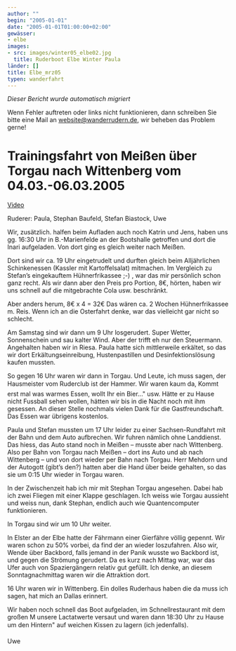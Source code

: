 ```yaml
---
author: ""
begin: "2005-01-01"
date: "2005-01-01T01:00:00+02:00"
gewässer:
- elbe
images:
- src: images/winter05_elbe02.jpg
  title: Ruderboot Elbe Winter Paula
länder: []
title: Elbe_mrz05
typen: wanderfahrt
---
```



*Dieser Bericht wurde automatisch migriert*

Wenn Fehler auftreten oder links nicht funktionieren, dann schreiben Sie bitte eine Mail an website@wanderrudern.de, wir beheben das Problem gerne!



# Trainingsfahrt von Meißen über Torgau nach Wittenberg vom 04.03.-06.03.2005


[Video](/berichte/2005/mrz05_video)

Ruderer: Paula, Stephan Baufeld, Stefan Biastock, Uwe

Wir, zusätzlich. halfen beim Aufladen auch noch Katrin und Jens, haben uns gg. 16:30 Uhr in B.-Marienfelde an der Bootshalle getroffen und dort die Inari aufgeladen. Von dort ging es gleich weiter nach Meißen.

Dort sind wir ca. 19 Uhr eingetrudelt und durften gleich beim Alljährlichen Schinkenessen (Kassler mit Kartoffelsalat) mitmachen. Im Vergleich zu Stefan’s eingekauftem Hühnerfrikassee ;-) , war das mir persönlich schon ganz recht. Als wir dann aber den Preis pro Portion, 8€, hörten, haben wir uns schnell auf die mitgebrachte Cola usw. beschränkt.

Aber anders herum, 8€ x 4 = 32€ Das wären ca. 2 Wochen Hühnerfrikassee m. Reis. Wenn ich an die Osterfahrt denke, war das vielleicht gar nicht so schlecht.

Am Samstag sind wir dann um 9 Uhr losgerudert. Super Wetter, Sonnenschein und sau kalter Wind. Aber der trifft eh nur den Steuermann. Angehalten haben wir in Riesa. Paula hatte sich mittlerweile erkältet, so das wir dort Erkältungseinreibung, Hustenpastillen und Desinfektionslösung kaufen mussten.

So gegen 16 Uhr waren wir dann in Torgau. Und Leute, ich muss sagen, der Hausmeister vom Ruderclub ist der Hammer. Wir waren kaum da, Kommt erst mal was warmes Essen, wollt Ihr ein Bier..." usw. Hätte er zu Hause nicht Fussball sehen wollen, hätten wir bis in die Nacht noch mit ihm gesessen. An dieser Stelle nochmals vielen Dank für die Gastfreundschaft. Das Essen war übrigens kostenlos.

Paula und Stefan mussten um 17 Uhr leider zu einer Sachsen-Rundfahrt mit der Bahn und dem Auto aufbrechen. Wir fuhren nämlich ohne Landdienst. Das hiess, das Auto stand noch in Meißen – musste aber nach Wittenberg. Also per Bahn von Torgau nach Meißen – dort ins Auto und ab nach Wittenberg – und von dort wieder per Bahn nach Torgau. Herr Mehdorn und der Autogott (gibt’s den?) hatten aber die Hand über beide gehalten, so das sie um 0:15 Uhr wieder in Torgau waren.

In der Zwischenzeit hab ich mir mit Stephan Torgau angesehen. Dabei hab ich zwei Fliegen mit einer Klappe geschlagen. Ich weiss wie Torgau aussieht und weiss nun, dank Stephan, endlich auch wie Quantencomputer funktionieren.

In Torgau sind wir um 10 Uhr weiter.

In Elster an der Elbe hatte der Fährmann einer Gierfähre völlig gepennt. Wir waren schon zu 50% vorbei, da find der an wieder loszufahren. Also wir, Wende über Backbord, falls jemand in der Panik wusste wo Backbord ist, und gegen die Strömung gerudert. Da es kurz nach Mittag war, war das Ufer auch von Spaziergängern relativ gut gefüllt. Ich denke, an diesem Sonntagnachmittag waren wir die Attraktion dort.

16 Uhr waren wir in Wittenberg. Ein dolles Ruderhaus haben die da muss ich sagen, hat mich an Dallas erinnert.

Wir haben noch schnell das Boot aufgeladen, im Schnellrestaurant mit dem großen M unsere Lactatwerte versaut und waren dann 18:30 Uhr zu Hause um den Hintern" auf weichen Kissen zu lagern (ich jedenfalls).

Uwe
